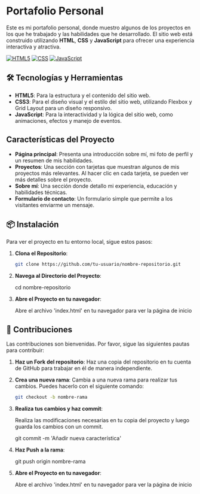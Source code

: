 # Portafolio Personal

Este es mi portafolio personal, donde muestro algunos de los proyectos en los que he trabajado y las habilidades que he desarrollado. El sitio web está construido utilizando **HTML**, **CSS** y **JavaScript** para ofrecer una experiencia interactiva y atractiva.

[![HTML5](https://img.shields.io/badge/HTML5-39E09B?style=for-the-badge&logo=HTML5&logoColor=white&labelColor=101010)]()
[![CSS](https://img.shields.io/badge/CSS-1877F2?style=for-the-badge&logo=CSS&logoColor=white&labelColor=101010)]()
[![JavaScript](https://img.shields.io/badge/JavaScript-F7DF1E?style=for-the-badge&logo=javascript&logoColor=white&labelColor=101010)]()


## 🛠 Tecnologías y Herramientas

- **HTML5**: Para la estructura y el contenido del sitio web.
- **CSS3**: Para el diseño visual y el estilo del sitio web, utilizando Flexbox y Grid Layout para un diseño responsivo.
- **JavaScript**: Para la interactividad y la lógica del sitio web, como animaciones, efectos y manejo de eventos.

## Características del Proyecto

- **Página principal**: Presenta una introducción sobre mí, mi foto de perfil y un resumen de mis habilidades.
- **Proyectos**: Una sección con tarjetas que muestran algunos de mis proyectos más relevantes. Al hacer clic en cada tarjeta, se pueden ver más detalles sobre el proyecto.
- **Sobre mí**: Una sección donde detallo mi experiencia, educación y habilidades técnicas.
- **Formulario de contacto**: Un formulario simple que permite a los visitantes enviarme un mensaje.

## 📦 Instalación

Para ver el proyecto en tu entorno local, sigue estos pasos:

1. **Clona el Repositorio**:
   ```bash
   git clone https://github.com/tu-usuario/nombre-repositorio.git

2. **Navega al Directorio del Proyecto**:

   cd nombre-repositorio
   
4. **Abre el Proyecto en tu navegador**:

   Abre el archivo 'index.html' en tu navegador para ver la página de inicio


## 🤝 Contribuciones

Las contribuciones son bienvenidas. Por favor, sigue las siguientes pautas para contribuir:

1. **Haz un Fork del repositorio**:
   Haz una copia del repositorio en tu cuenta de GitHub para trabajar en él de manera independiente.

2. **Crea una nueva rama**:
   Cambia a una nueva rama para realizar tus cambios. Puedes hacerlo con el siguiente comando:

   ```bash
   git checkout -b nombre-rama

3. **Realiza tus cambios y haz commit**:

   Realiza las modificaciones necesarias en tu copia del proyecto y luego guarda los cambios con un commit.

   git commit -m 'Añadir nueva característica'

4. **Haz Push a la rama**:

   git push origin nombre-rama
   
4. **Abre el Proyecto en tu navegador**:

   Abre el archivo 'index.html' en tu navegador para ver la página de inicio


